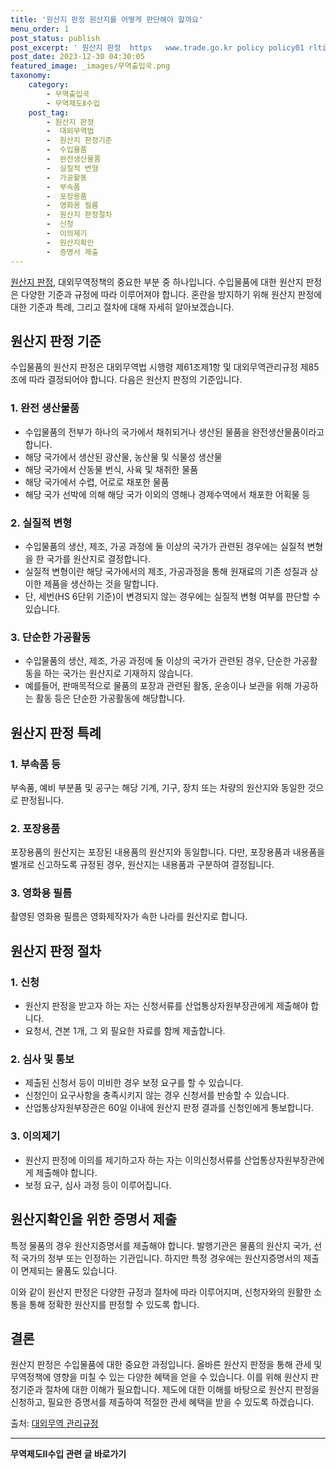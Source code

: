 ```yaml
---
title: '원산지 판정 원산지를 어떻게 판단해야 할까요'
menu_order: 1
post_status: publish
post_excerpt: ' 원산지 판정  https   www.trade.go.kr policy policy01 rltiv rltivView.do fileSeq 4580 , 대외무역정책의 중요한 부분 중 하나입니다. 수입물품에 대한 원산지 판정은 다양한 기준과 규정에 따라 이루어져야 합니다. 혼란을 방지하기 위해 원산지 판정에 대한 기준과 특례, 그리고 절차에 대해 자세히 알아보겠습니다.'
post_date: 2023-12-30 04:30:05
featured_image: _images/무역출입국.png
taxonomy:
    category:
        - 무역출입국
        - 무역제도Ⅱ수입
    post_tag:
        - 원산지 판정
        -  대외무역법
        -  원산지 판정기준
        -  수입물품
        -  완전생산물품
        -  실질적 변형
        -  가공활동
        -  부속품
        -  포장용품
        -  영화용 필름
        -  원산지 판정절차
        -  신청
        -  이의제기
        -  원산지확인
        -  증명서 제출
---
```


 
[원산지 판정](https://www.trade.go.kr/policy/policy01/rltiv/rltivView.do?fileSeq=4580), 대외무역정책의 중요한 부분 중 하나입니다. 수입물품에 대한 원산지 판정은 다양한 기준과 규정에 따라 이루어져야 합니다. 혼란을 방지하기 위해 원산지 판정에 대한 기준과 특례, 그리고 절차에 대해 자세히 알아보겠습니다.

## 원산지 판정 기준
수입물품의 원산지 판정은 대외무역법 시행령 제61조제1항 및 대외무역관리규정 제85조에 따라 결정되어야 합니다. 다음은 원산지 판정의 기준입니다.

### 1. 완전 생산물품
- 수입물품의 전부가 하나의 국가에서 채취되거나 생산된 물품을 완전생산물품이라고 합니다.
- 해당 국가에서 생산된 광산물, 농산물 및 식물성 생산물
- 해당 국가에서 산동물 번식, 사육 및 채취한 물품
- 해당 국가에서 수렵, 어로로 채포한 물품
- 해당 국가 선박에 의해 해당 국가 이외의 영해나 경제수역에서 채포한 어획물 등

### 2. 실질적 변형
- 수입물품의 생산, 제조, 가공 과정에 둘 이상의 국가가 관련된 경우에는 실질적 변형을 한 국가를 원산지로 결정합니다.
- 실질적 변형이란 해당 국가에서의 제조, 가공과정을 통해 원재료의 기존 성질과 상이한 제품을 생산하는 것을 말합니다.
- 단, 세번(HS 6단위 기준)이 변경되지 않는 경우에는 실질적 변형 여부를 판단할 수 있습니다.

### 3. 단순한 가공활동
- 수입물품의 생산, 제조, 가공 과정에 둘 이상의 국가가 관련된 경우, 단순한 가공활동을 하는 국가는 원산지로 기재하지 않습니다.
- 예를들어, 판매목적으로 물품의 포장과 관련된 활동, 운송이나 보관을 위해 가공하는 활동 등은 단순한 가공활동에 해당합니다.

## 원산지 판정 특례

### 1. 부속품 등
부속품, 예비 부분품 및 공구는 해당 기계, 기구, 장치 또는 차량의 원산지와 동일한 것으로 판정됩니다. 

### 2. 포장용품
포장용품의 원산지는 포장된 내용품의 원산지와 동일합니다. 다만, 포장용품과 내용품을 별개로 신고하도록 규정된 경우, 원산지는 내용품과 구분하여 결정됩니다.

### 3. 영화용 필름
촬영된 영화용 필름은 영화제작자가 속한 나라를 원산지로 합니다.

## 원산지 판정 절차

### 1. 신청
- 원산지 판정을 받고자 하는 자는 신청서류를 산업통상자원부장관에게 제출해야 합니다.
- 요청서, 견본 1개, 그 외 필요한 자료를 함께 제출합니다.

### 2. 심사 및 통보
- 제출된 신청서 등이 미비한 경우 보정 요구를 할 수 있습니다.
- 신청인이 요구사항을 충족시키지 않는 경우 신청서를 반송할 수 있습니다.
- 산업통상자원부장관은 60일 이내에 원산지 판정 결과를 신청인에게 통보합니다.

### 3. 이의제기
- 원산지 판정에 이의를 제기하고자 하는 자는 이의신청서류를 산업통상자원부장관에게 제출해야 합니다.
- 보정 요구, 심사 과정 등이 이루어집니다.

## 원산지확인을 위한 증명서 제출

특정 물품의 경우 원산지증명서를 제출해야 합니다. 발행기관은 물품의 원산지 국가, 선적 국가의 정부 또는 인정하는 기관입니다. 하지만 특정 경우에는 원산지증명서의 제출이 면제되는 물품도 있습니다.

이와 같이 원산지 판정은 다양한 규정과 절차에 따라 이루어지며, 신청자와의 원활한 소통을 통해 정확한 원산지를 판정할 수 있도록 합니다.

## 결론

원산지 판정은 수입물품에 대한 중요한 과정입니다. 올바른 원산지 판정을 통해 관세 및 무역정책에 영향을 미칠 수 있는 다양한 혜택을 얻을 수 있습니다. 이를 위해 원산지 판정기준과 절차에 대한 이해가 필요합니다. 제도에 대한 이해를 바탕으로 원산지 판정을 신청하고, 필요한 증명서를 제출하여 적절한 관세 혜택을 받을 수 있도록 하겠습니다.

 출처: [대외무역 관리규정](https://www.trade.go.kr/policy/policy01/rltiv/rltivView.do?fileSeq=4580)
<!-- wp:separator -->
<hr class="wp-block-separator has-alpha-channel-opacity"/>
<!-- /wp:separator -->

<!-- wp:group {"backgroundColor":"base","layout":{"type":"constrained"}} -->
<div class="wp-block-group has-base-background-color has-background"><!-- wp:paragraph {"align":"center","fontSize":"medium"} -->
<p class="has-text-align-center has-large-font-size"><strong>무역제도Ⅱ수입 관련 글 바로가기</strong></p>
<!-- /wp:paragraph -->


<!-- wp:latest-posts
{"categories":[{"id":14432,"count":19,"description":"","link":"https://uknowlaw.com/category/%eb%ac%b4%ec%97%ad%ec%a0%9c%eb%8f%84%e2%85%b1%ec%88%98%ec%9e%85/","name":"무역제도Ⅱ수입","slug":"무역제도Ⅱ수입","taxonomy":"category","parent":0,"meta":[],"_links":{"self":[{"href":"https://uknowlaw.com/wp-json/wp/v2/categories/14432"}],"collection":[{"href":"https://uknowlaw.com/wp-json/wp/v2/categories"}],"about":[{"href":"https://uknowlaw.com/wp-json/wp/v2/taxonomies/category"}],"wp:post_type":[{"href":"https://uknowlaw.com/wp-json/wp/v2/posts?categories=14432"}],"curies":[{"name":"wp","href":"https://api.w.org/{rel}","templated":true}]}}],"postsToShow":100,"excerptLength":28,"postLayout":"grid","columns":2,"featuredImageAlign":"left","featuredImageSizeSlug":"large","fontSize":"small"} /--></div>
<!-- /wp:group -->